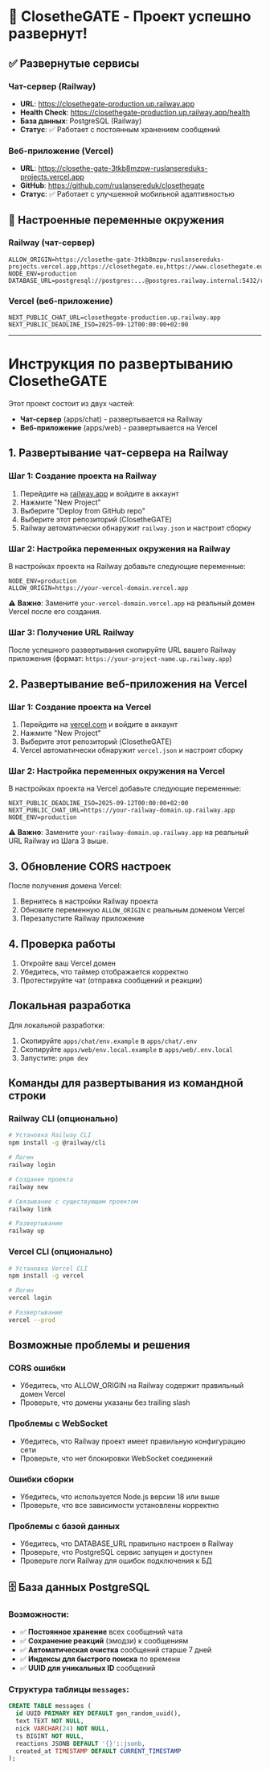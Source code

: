 # 🚀 ClosetheGATE - Проект успешно развернут!

## ✅ Развернутые сервисы

### Чат-сервер (Railway)
- **URL**: https://closethegate-production.up.railway.app
- **Health Check**: https://closethegate-production.up.railway.app/health
- **База данных**: PostgreSQL (Railway)
- **Статус**: ✅ Работает с постоянным хранением сообщений

### Веб-приложение (Vercel)  
- **URL**: https://closethe-gate-3tkb8mzpw-ruslansereduks-projects.vercel.app
- **GitHub**: https://github.com/ruslansereduk/closethegate
- **Статус**: ✅ Работает с улучшенной мобильной адаптивностью

## 🔧 Настроенные переменные окружения

### Railway (чат-сервер)
```
ALLOW_ORIGIN=https://closethe-gate-3tkb8mzpw-ruslansereduks-projects.vercel.app,https://closethegate.eu,https://www.closethegate.eu
NODE_ENV=production
DATABASE_URL=postgresql://postgres:...@postgres.railway.internal:5432/railway
```

### Vercel (веб-приложение)
```
NEXT_PUBLIC_CHAT_URL=closethegate-production.up.railway.app
NEXT_PUBLIC_DEADLINE_ISO=2025-09-12T00:00:00+02:00
```

---

# Инструкция по развертыванию ClosetheGATE

Этот проект состоит из двух частей:
- **Чат-сервер** (apps/chat) - развертывается на Railway
- **Веб-приложение** (apps/web) - развертывается на Vercel

## 1. Развертывание чат-сервера на Railway

### Шаг 1: Создание проекта на Railway

1. Перейдите на [railway.app](https://railway.app) и войдите в аккаунт
2. Нажмите "New Project"
3. Выберите "Deploy from GitHub repo"
4. Выберите этот репозиторий (ClosetheGATE)
5. Railway автоматически обнаружит `railway.json` и настроит сборку

### Шаг 2: Настройка переменных окружения на Railway

В настройках проекта на Railway добавьте следующие переменные:

```
NODE_ENV=production
ALLOW_ORIGIN=https://your-vercel-domain.vercel.app
```

⚠️ **Важно**: Замените `your-vercel-domain.vercel.app` на реальный домен Vercel после его создания.

### Шаг 3: Получение URL Railway

После успешного развертывания скопируйте URL вашего Railway приложения (формат: `https://your-project-name.up.railway.app`)

## 2. Развертывание веб-приложения на Vercel

### Шаг 1: Создание проекта на Vercel

1. Перейдите на [vercel.com](https://vercel.com) и войдите в аккаунт
2. Нажмите "New Project"
3. Выберите этот репозиторий (ClosetheGATE)
4. Vercel автоматически обнаружит `vercel.json` и настроит сборку

### Шаг 2: Настройка переменных окружения на Vercel

В настройках проекта на Vercel добавьте следующие переменные:

```
NEXT_PUBLIC_DEADLINE_ISO=2025-09-12T00:00:00+02:00
NEXT_PUBLIC_CHAT_URL=https://your-railway-domain.up.railway.app
NODE_ENV=production
```

⚠️ **Важно**: Замените `your-railway-domain.up.railway.app` на реальный URL Railway из Шага 3 выше.

## 3. Обновление CORS настроек

После получения домена Vercel:

1. Вернитесь в настройки Railway проекта
2. Обновите переменную `ALLOW_ORIGIN` с реальным доменом Vercel
3. Перезапустите Railway приложение

## 4. Проверка работы

1. Откройте ваш Vercel домен
2. Убедитесь, что таймер отображается корректно
3. Протестируйте чат (отправка сообщений и реакции)

## Локальная разработка

Для локальной разработки:

1. Скопируйте `apps/chat/env.example` в `apps/chat/.env`
2. Скопируйте `apps/web/env.local.example` в `apps/web/.env.local`
3. Запустите: `pnpm dev`

## Команды для развертывания из командной строки

### Railway CLI (опционально)

```bash
# Установка Railway CLI
npm install -g @railway/cli

# Логин
railway login

# Создание проекта
railway new

# Связывание с существующим проектом
railway link

# Развертывание
railway up
```

### Vercel CLI (опционально)

```bash
# Установка Vercel CLI
npm install -g vercel

# Логин
vercel login

# Развертывание
vercel --prod
```

## Возможные проблемы и решения

### CORS ошибки
- Убедитесь, что ALLOW_ORIGIN на Railway содержит правильный домен Vercel
- Проверьте, что домены указаны без trailing slash

### Проблемы с WebSocket
- Убедитесь, что Railway проект имеет правильную конфигурацию сети
- Проверьте, что нет блокировки WebSocket соединений

### Ошибки сборки
- Убедитесь, что используется Node.js версии 18 или выше
- Проверьте, что все зависимости установлены корректно

### Проблемы с базой данных
- Убедитесь, что DATABASE_URL правильно настроен в Railway
- Проверьте, что PostgreSQL сервис запущен и доступен
- Проверьте логи Railway для ошибок подключения к БД

## 🗄️ База данных PostgreSQL

### Возможности:
- ✅ **Постоянное хранение** всех сообщений чата
- ✅ **Сохранение реакций** (эмодзи) к сообщениям
- ✅ **Автоматическая очистка** сообщений старше 7 дней
- ✅ **Индексы для быстрого поиска** по времени
- ✅ **UUID для уникальных ID** сообщений

### Структура таблицы `messages`:
```sql
CREATE TABLE messages (
  id UUID PRIMARY KEY DEFAULT gen_random_uuid(),
  text TEXT NOT NULL,
  nick VARCHAR(24) NOT NULL,
  ts BIGINT NOT NULL,
  reactions JSONB DEFAULT '{}'::jsonb,
  created_at TIMESTAMP DEFAULT CURRENT_TIMESTAMP
);
```
